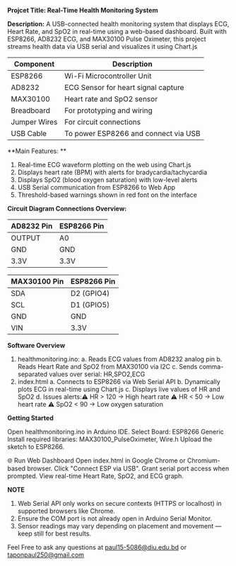 **Projcet Title: Real-Time Health Monitoring System**

**Description:** A USB-connected health monitoring system that displays ECG, Heart Rate, and SpO2 in real-time using a web-based dashboard. 
Built with ESP8266, AD8232 ECG, and MAX30100 Pulse Oximeter, this project streams health data via USB serial and visualizes it using Chart.js


| Component    | Description                          |
| ------------ | ------------------------------------ |
| ESP8266      | Wi-Fi Microcontroller Unit           |
| AD8232       | ECG Sensor for heart signal capture  |
| MAX30100     | Heart rate and SpO2 sensor           |
| Breadboard   | For prototyping and wiring           |
| Jumper Wires | For circuit connections              |
| USB Cable    | To power ESP8266 and connect via USB |

**Main Features: **
1. Real-time ECG waveform plotting on the web using Chart.js
2. Displays heart rate (BPM) with alerts for bradycardia/tachycardia
3. Displays SpO2 (blood oxygen saturation) with low-level alerts
4. USB Serial communication from ESP8266 to Web App
5. Threshold-based warnings shown in red font on the interface


**Circuit Diagram Connections Overview:**

| AD8232 Pin | ESP8266 Pin |
| ---------- | ----------- |
| OUTPUT     | A0          |
| GND        | GND         |
| 3.3V       | 3.3V        |

| MAX30100 Pin | ESP8266 Pin |
| ------------ | ----------- |
| SDA          | D2 (GPIO4)  |
| SCL          | D1 (GPIO5)  |
| GND          | GND         |
| VIN          | 3.3V        |

**Software Overview**
1. healthmonitoring.ino:
  a. Reads ECG values from AD8232 analog pin
  b. Reads Heart Rate and SpO2 from MAX30100 via I2C
  c. Sends comma-separated values over serial: HR,SPO2,ECG
2. index.html
  a. Connects to ESP8266 via Web Serial API
  b. Dynamically plots ECG in real-time using Chart.js
  c. Displays live values of HR and SpO2
  d. Issues alerts:⚠️ HR > 120 → High heart rate ⚠️ HR < 50 → Low heart rate ⚠️ SpO2 < 90 → Low oxygen saturation

**Getting Started**

  Open healthmonitoring.ino in Arduino IDE.
  Select Board: ESP8266 Generic
  Install required libraries: MAX30100_PulseOximeter, Wire.h
  Upload the sketch to ESP8266.
  
  🌐 Run Web Dashboard
  Open index.html in Google Chrome or Chromium-based browser.
  Click "Connect ESP via USB".
  Grant serial port access when prompted.
  View real-time Heart Rate, SpO2, and ECG graph.

**NOTE**
1. Web Serial API only works on secure contexts (HTTPS or localhost) in supported browsers like Chrome.
2. Ensure the COM port is not already open in Arduino Serial Monitor.
3. Sensor readings may vary depending on placement and movement — keep still for best results.

Feel Free to ask any questions at paul15-5086@diu.edu.bd or taponpaul250@gmail.com

